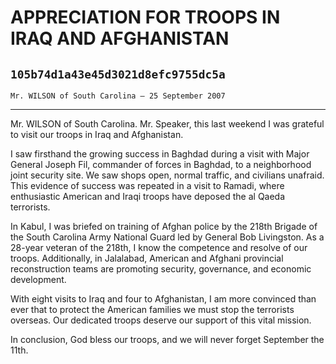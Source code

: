 # APPRECIATION FOR TROOPS IN IRAQ AND AFGHANISTAN
## `105b74d1a43e45d3021d8efc9755dc5a`
`Mr. WILSON of South Carolina — 25 September 2007`

---


Mr. WILSON of South Carolina. Mr. Speaker, this last weekend I was 
grateful to visit our troops in Iraq and Afghanistan.

I saw firsthand the growing success in Baghdad during a visit with 
Major General Joseph Fil, commander of forces in Baghdad, to a 
neighborhood joint security site. We saw shops open, normal traffic, 
and civilians unafraid. This evidence of success was repeated in a 
visit to Ramadi, where enthusiastic American and Iraqi troops have 
deposed the al Qaeda terrorists.

In Kabul, I was briefed on training of Afghan police by the 218th 
Brigade of the South Carolina Army National Guard led by General Bob 
Livingston. As a 28-year veteran of the 218th, I know the competence 
and resolve of our troops. Additionally, in Jalalabad, American and 
Afghani provincial reconstruction teams are promoting security, 
governance, and economic development.

With eight visits to Iraq and four to Afghanistan, I am more 
convinced than ever that to protect the American families we must stop 
the terrorists overseas. Our dedicated troops deserve our support of 
this vital mission.

In conclusion, God bless our troops, and we will never forget 
September the 11th.
